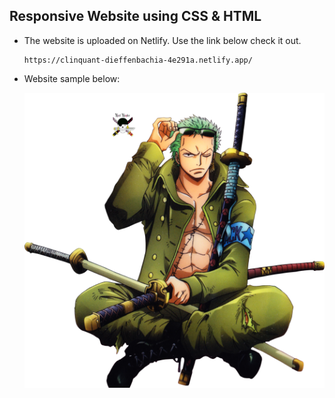 ## Responsive Website using CSS & HTML

- The website is uploaded on Netlify. Use the link below check it out.

  ```
  https://clinquant-dieffenbachia-4e291a.netlify.app/
  ```
- Website sample below:

  ![alt text](https://github.com/gagandayal829ca/responsive-website/blob/master/img/zoro.png?raw=true)

